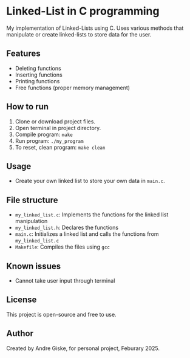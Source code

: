 # Linked-List in C programming

My implementation of Linked-Lists using C. Uses various methods that manipulate or create linked-lists to store data for the user.

## Features
- Deleting functions
- Inserting functions
- Printing functions
- Free functions (proper memory management)

## How to run
1. Clone or download project files.
2. Open terminal in project directory.
3. Compile program: ```make```
4. Run program: ```./my_program```
5. To reset, clean program: ```make clean```

## Usage
- Create your own linked list to store your own data in `main.c`.

## File structure
- `my_linked_list.c`: Implements the functions for the linked list manipulation
- `my_linked_list.h`: Declares the functions
- `main.c`: Initializes a linked list and calls the functions from `my_linked_list.c`
- `Makefile`: Compiles the files using `gcc`

## Known issues
- Cannot take user input through terminal

## License
This project is open-source and free to use.

## Author
Created by Andre Giske, for personal project, Feburary 2025.